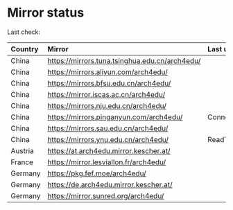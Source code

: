 <script src="./time.js"></script>
# Mirror status
Last check: <script type="text/javascript">localize(1679322017.1771588);</script>

|Country|Mirror|Last update|
|:------|:-----|:----------|
|China|https://mirrors.tuna.tsinghua.edu.cn/arch4edu/|<script type="text/javascript">localize(1679294118);</script>|
|China|https://mirrors.aliyun.com/arch4edu/|<script type="text/javascript">localize(1679211230);</script>|
|China|https://mirrors.bfsu.edu.cn/arch4edu/|<script type="text/javascript">localize(1679294118);</script>|
|China|https://mirror.iscas.ac.cn/arch4edu/|<script type="text/javascript">localize(1679294118);</script>|
|China|https://mirrors.nju.edu.cn/arch4edu/|<script type="text/javascript">localize(1679294118);</script>|
|China|https://mirrors.pinganyun.com/arch4edu/|ConnectionError|
|China|https://mirrors.sau.edu.cn/arch4edu/|<script type="text/javascript">localize(1673850842);</script>|
|China|https://mirrors.ynu.edu.cn/arch4edu/|ReadTimeout|
|Austria|https://at.arch4edu.mirror.kescher.at/|<script type="text/javascript">localize(1679294118);</script>|
|France|https://mirror.lesviallon.fr/arch4edu/|<script type="text/javascript">localize(1679294118);</script>|
|Germany|https://pkg.fef.moe/arch4edu/|<script type="text/javascript">localize(1679294118);</script>|
|Germany|https://de.arch4edu.mirror.kescher.at/|<script type="text/javascript">localize(1679294118);</script>|
|Germany|https://mirror.sunred.org/arch4edu/|<script type="text/javascript">localize(1679294118);</script>|

<script src="./tablefilter/tablefilter.js"></script>
<script src="./table.js"></script>